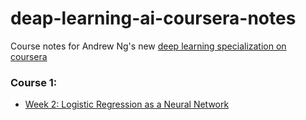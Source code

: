 # deap-learning-ai-coursera-notes

Course notes for Andrew Ng's new [deep learning specialization on coursera](https://www.coursera.org/specializations/deep-learning)

### Course 1: 

- [Week 2: Logistic Regression as a Neural Network](https://github.com/desicochrane/deap-learning-ai-coursera-notes/blob/master/logistic%20regression.ipynb)
